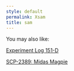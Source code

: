 ```yaml
---
style: default
permalink: Xsam
title: sam
---
```

You may also like:

[Experiment Log 151-D](http://scp-wiki.net/experiment-log-151-d)

[SCP-2389: Midas Magpie](http://scp-wiki.net/scp-2389)
